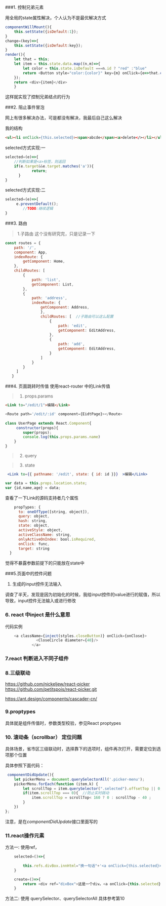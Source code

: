 ###1. 控制兄弟元素
	
用全局的state属性解决，个人认为不是最优解决方式

```javascript 
componentWillMount(){
	this.setState({isDefault:1});
}	
change=(key)=>{
	this.setState({isDefault:key});
}	
render(){
	let that = this;
	let item = this.state.data.map((n,m)=>{
		let color = this.state.isDefault ===n.id ? "red" :"blue"
		return <Button style="color:{color}" key={m} onClick={e=>that.change(n.id)}>{n.name}</Button>
	});
	return <div>{item}</div>
	}

```

这样就实现了控制兄弟结点的行为
	

###2. 阻止事件冒泡
	
网上有很多解决办法，可是都没有解决，我最后自己这么解决

我的结构

``` html
<ul><li onClick={this.selected}><span>abcde</span><a>delete</></li></ul>
```

selected方式实现:一

```javascript 
selected=(e)=>{
	//判断如果是<a>标签，则返回
	if(e.target&&e.target.matches('a')){
            return;
      }
}
```
selected方式实现:二
```javascript 
selected=(e)=>{
	 e.preventDefault();
        //TODO:继续逻辑
}
```

###3. 路由  
	
>1.子路由  这个没有研究完，只是记录一下

```javascript 
const routes = {
    path: '/',
    component: App,
    indexRoute: {
        getComponent: Home,
    },
    childRoutes: [
        {
            path: 'list',
            getComponent: List,
        },
        {
            path: 'address',
	        indexRoute: {
                getComponent: Address,
	            },
	            childRoutes: [  //子路由可以这么配置
	                {
	                    path: 'edit',
	                    getComponent: EditAddress,
	                },
	                {
	                    path: 'add',
	                    getComponent: EditAddress,
	                }
	            ]
            }
        }
     ]
   }
```


###4. 页面跳转时传值 
使用react-router 中的Link传值
>1. props.params

```html
<Link to="/edit/1">编辑</Link>
```

```javascript
<Route path='/edit/:id' component={EidtPage}></Route>
  
class UserPage extends React.Component{
     constructor(props){
        super(props);
        console.log(this.props.params.name)
    }
}

```

>2. query

>3. state


```jsx
 <Link to={{ pathname: '/edit', state: { id: id }}}  >编辑</Link>
```
```javascript
var data = this.props.location.state;
var {id,name,age} = data;
```

查看了一下Link的源码支持者几个属性
```javascript
    propTypes: {
      to: oneOfType([string, object]),
      query: object,
      hash: string,
      state: object,
      activeStyle: object,
      activeClassName: string,
      onlyActiveOnIndex: bool.isRequired,
      onClick: func,
      target: string
  }
```
觉得不暴露参数前提下的只能放在state中


###5.页面中的控件问题
1. 生成的input控件无法输入

调查了半天，发现是因为初始化的时候，我给input控件的value进行的赋值，所以导致，input控件无法输入或进行修改





### 6. react 中inject 是什么意思
代码实例

```javascript
	<a className={inject(styles.closeButton)} onClick={onClose}>
              <CloseCircle diameter={40}/>
            </a>
```


### 7.react 判断进入不同子组件



### 8.三级联动

https://github.com/nickeljew/react-picker
https://github.com/petitspois/react-picker.git

https://ant.design/components/cascader-cn/



### 9.proptypes 
	
具体就是组件传值时，参数类型校验，参见React proptypes


### 10. 滚动条（scrollbar） 定位问题
具体场景，省市区三级联动时，选择靠下的选项时，组件再次打开，需要定位到选项那个位置	

具体参照下面代码：


```javascript
 componentDidUpdate(){
	let pickerMenu = document.querySelectorAll('.picker-menu');
	pickerMenu.forEach(function (item,k) {
		let scrollTop = item.querySelector(".selected").offsetTop || 0;
		if(item.scrollTop === 0){  //防止实时跳动
			item.scrollTop = scrollTop< 160 ? 0 : scrollTop - 40 ;
		}
	})
};

```

注意，是在*componentDidUpdate*接口里面写的


### 11.react操作元素

方法一: 使用ref，

```javascript
	selected=()=>{
	
		this.refs.divBox.innHtml="换一句话"+'<a onClick={this.selected}>换一下</a>'
	}

	create=()=>{
		return <div ref="divBox">这是一个div。<a onClick={this.selected}>换一下</a></div>
	}

```
方法二: 使用 querySelector、querySelectorAll 具体参考第10 



 




 
